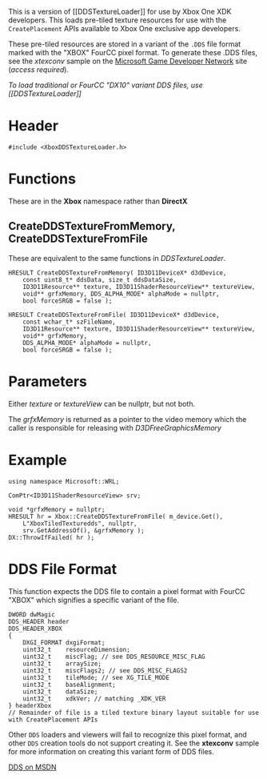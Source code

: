 This is a version of [[DDSTextureLoader]] for use by Xbox One XDK developers. This loads pre-tiled texture resources for use with the ``CreatePlacement`` APIs available to Xbox One exclusive app developers.

These pre-tiled resources are stored in a variant of the ``.DDS`` file format marked with the "XBOX" FourCC pixel format. To generate these .DDS files, see the *xtexconv* sample on the [Microsoft Game Developer Network](https://developer.xboxlive.com/en-us/platform/development/education/Pages/Samples.aspx) site (_access required_).

_To load traditional or FourCC "DX10" variant DDS files, use [[DDSTextureLoader]]_

# Header
    #include <XboxDDSTextureLoader.h>

# Functions
These are in the **Xbox** namespace rather than **DirectX**

## CreateDDSTextureFromMemory, CreateDDSTextureFromFile
These are equivalent to the same functions in _DDSTextureLoader_.

    HRESULT CreateDDSTextureFromMemory( ID3D11DeviceX* d3dDevice,
        const uint8_t* ddsData, size_t ddsDataSize,
        ID3D11Resource** texture, ID3D11ShaderResourceView** textureView,
        void** grfxMemory, DDS_ALPHA_MODE* alphaMode = nullptr, 
        bool forceSRGB = false );

    HRESULT CreateDDSTextureFromFile( ID3D11DeviceX* d3dDevice,
        const wchar_t* szFileName,
        ID3D11Resource** texture, ID3D11ShaderResourceView** textureView,
        void** grfxMemory,
        DDS_ALPHA_MODE* alphaMode = nullptr,
        bool forceSRGB = false );

# Parameters
Either _texture_ or _textureView_ can be nullptr, but not both.

The _grfxMemory_ is returned as a pointer to the video memory which the caller is responsible for releasing with *D3DFreeGraphicsMemory*

# Example

    using namespace Microsoft::WRL;

    ComPtr<ID3D11ShaderResourceView> srv;

    void *grfxMemory = nullptr;
    HRESULT hr = Xbox::CreateDDSTextureFromFile( m_device.Get(),
        L"XboxTiledTexturedds", nullptr,
        srv.GetAddressOf(), &grfxMemory );
    DX::ThrowIfFailed( hr );

# DDS File Format
This function expects the DDS file to contain a pixel format with FourCC "XBOX" which signifies a specific variant of the file.

    DWORD dwMagic
    DDS_HEADER header
    DDS_HEADER_XBOX
    {
        DXGI_FORMAT dxgiFormat;
        uint32_t    resourceDimension;
        uint32_t    miscFlag; // see DDS_RESOURCE_MISC_FLAG
        uint32_t    arraySize;
        uint32_t    miscFlags2; // see DDS_MISC_FLAGS2
        uint32_t    tileMode; // see XG_TILE_MODE
        uint32_t    baseAlignment;
        uint32_t    dataSize;
        uint32_t    xdkVer; // matching _XDK_VER
    } headerXbox
    // Remainder of file is a tiled texture binary layout suitable for use with CreatePlacement APIs

Other ``DDS`` loaders and viewers will fail to recognize this pixel format, and other ``DDS`` creation tools do not support creating it. See the **xtexconv** sample for more information on creating this variant form of DDS files.

[DDS on MSDN](http://msdn.microsoft.com/en-us/library/windows/desktop/bb943990.aspx)
